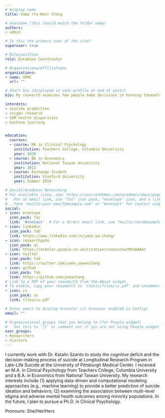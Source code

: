 ```yaml
---
# Display name
title: Yama (Ya-Wen) Chang

# Username (this should match the folder name)
authors:
- admin

# Is this the primary user of the site?
superuser: true

# Role/position
role: Database Coordinator

# Organizations/Affiliations
organizations:
- name: UPMC
  url: ""

# Short bio (displayed in user profile at end of posts)
bio: My research examines how people make decisions in harming themselves, especially among minority population (e.g., LGBTQ youth).

interests:
- suicide prediction
- stigma research
- SGM health disparities
- machine learning


education:
  courses:
  - course: MA in Clinical Psychology
    institution: Teachers College, Columbia University
    year: 2020
  - course: BA in Economics
    institution: National Taiwan University
    year: 2012
  - course: Exchange Student
    institution: Stanford University
    year: Summer 2010

# Social/Academic Networking
# For available icons, see: https://sourcethemes.com/academic/docs/page-builder/#icons
#   For an email link, use "fas" icon pack, "envelope" icon, and a link in the
#   form "mailto:your-email@example.com" or "#contact" for contact widget.
social:
- icon: envelope
  icon_pack: fas
  link: '#contact'  # For a direct email link, use "mailto:test@example.org".
- icon: linkedin
  icon_pack: fab
  link: https://www.linkedin.com/in/yama-yw-chang/
- icon: researchgate
  icon_pack: ai
  link: https://scholar.google.co.uk/citations?user=sIwtMXoAAAAJ
- icon: twitter
  icon_pack: fab
  link: https://twitter.com/yama_yawenchang
- icon: github
  icon_pack: fab
  link: https://github.com/yamachang
# Link to a PDF of your resume/CV from the About widget.
# To enable, copy your resume/CV to `static/files/cv.pdf` and uncomment the lines below.
- icon: cv
  icon_pack: ai
  link: files/cv.pdf

# Enter email to display Gravatar (if Gravatar enabled in Config)
email: ""

# Organizational groups that you belong to (for People widget)
#   Set this to `[]` or comment out if you are not using People widget.
user_groups:
- Researchers
- Visitors
---
```


I currently work with Dr. Katalin Szanto to study the cognitive deficit and the decision-making process of suicide at Longitudinal Research Program in Late-Life Suicide at the University of Pittsburgh Medical Center. I received an M.A. in Clinical Psychology from Teachers College, Columbia University and a B.A. in Economics from National Taiwan University. My research interests include (1) applying data-driven and computational modeling approaches (e.g., machine learning) to provide a better prediction of suicide ideation and behaviors; (2) examining the association between multi-level stigma and adverse mental health outcomes among minority populations. In the future, I plan to pursue a Ph.D. in Clinical Psychology.

Pronouns: She/Her/Hers
